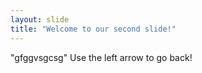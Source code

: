 ```yaml
---
layout: slide
title: "Welcome to our second slide!"
---
```

"gfggvsgcsg"
Use the left arrow to go back!